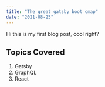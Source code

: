 ```yaml
---
title: "The great gatsby boot cmap"
date: "2021-08-25"
---
```


Hi this is my first blog post, cool right?


## Topics Covered

1. Gatsby
2. GraphQL
3. React

